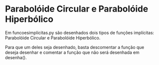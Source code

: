 # Parabolóide Circular e Parabolóide Hiperbólico

Em funcoesimplicitas.py são desenhados dois tipos de funções implícitas: Parabolóide Circular e Parabolóide Hiperbólico.

Para que um deles seja desenhado, basta descomentar a função que deseja desenhar e comentar a função que não será desenhada em desenha().
